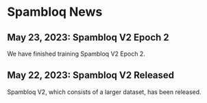 # Spambloq News
## May 23, 2023: Spambloq V2 Epoch 2
We have finished training Spambloq V2 Epoch 2.
## May 22, 2023: Spambloq V2 Released
Spambloq V2, which consists of a larger dataset, has been released.
